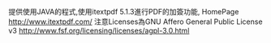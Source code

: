 提供使用JAVA的程式,使用itextpdf 5.1.3進行PDF的加簽功能,
HomePage	http://www.itextpdf.com/
注意Licenses為GNU Affero General Public License v3
http://www.fsf.org/licensing/licenses/agpl-3.0.html

